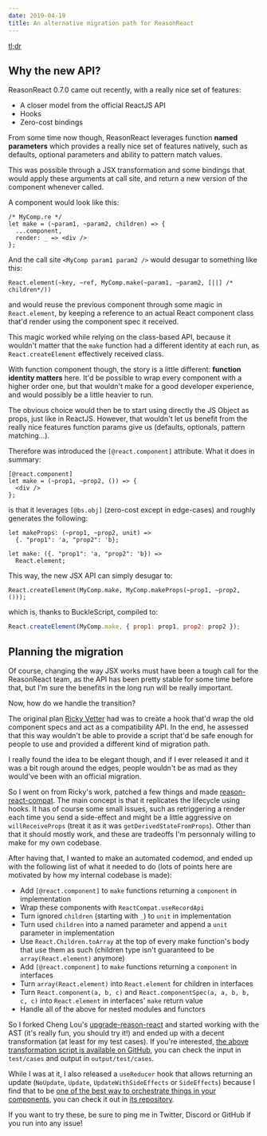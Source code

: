 ```yaml
---
date: 2019-04-19
title: An alternative migration path for ReasonReact
---
```


[tl;dr](https://github.com/bloodyowl/upgrade-reason-react-esy)

## Why the new API?

ReasonReact 0.7.0 came out recently, with a really nice set of features:

- A closer model from the official ReactJS API
- Hooks
- Zero-cost bindings

From some time now though, ReasonReact leverages function **named parameters** which provides a really nice set of features natively, such as defaults, optional parameters and ability to pattern match values.

This was possible through a JSX transformation and some bindings that would apply these arguments at call site, and return a new version of the component whenever called.

A component would look like this:

```reason
/* MyComp.re */
let make = (~param1, ~param2, children) => {
  ...component,
  render: _ => <div />
};
```

And the call site `<MyComp param1 param2 />` would desugar to something like this:

```reason
React.element(~key, ~ref, MyComp.make(~param1, ~param2, [||] /* children*/))
```

and would reuse the previous component through some magic in `React.element`, by keeping a reference to an actual React component class that'd render using the component spec it received.

This magic worked while relying on the class-based API, because it wouldn't matter that the `make` function had a different identity at each run, as `React.createElement` effectively received class.

With function component though, the story is a little different: **function identity matters** here. It'd be possible to wrap every component with a higher order one, but that wouldn't make for a good developer experience, and would possibly be a little heavier to run.

The obvious choice would then be to start using directly the JS Object as props, just like in ReactJS. However, that wouldn't let us benefit from the really nice features function params give us (defaults, optionals, pattern matching…).

Therefore was introduced the `[@react.component]` attribute. What it does in summary:

```reason
[@react.component]
let make = (~prop1, ~prop2, ()) => {
  <div />
};
```

is that it leverages `[@bs.obj]` (zero-cost except in edge-cases) and roughly generates the following:

```reason
let makeProps: (~prop1, ~prop2, unit) =>
  {. "prop1": 'a, "prop2": 'b};

let make: ({. "prop1": 'a, "prop2": 'b}) =>
  React.element;
```

This way, the new JSX API can simply desugar to:

```reason
React.createElement(MyComp.make, MyComp.makeProps(~prop1, ~prop2, ()));
```

which is, thanks to BuckleScript, compiled to:

```js
React.createElement(MyComp.make, { prop1: prop1, prop2: prop2 });
```

## Planning the migration

Of course, changing the way JSX works must have been a tough call for the ReasonReact team, as the API has been pretty stable for some time before that, but I'm sure the benefits in the long run will be really important.

Now, how do we handle the transition?

The original plan [Ricky Vetter](https://twitter.com/rickyvetter) had was to create a hook that'd wrap the old component specs and act as a compatibility API. In the end, he assessed that this way wouldn't be able to provide a script that'd be safe enough for people to use and provided a different kind of migration path.

I really found the idea to be elegant though, and if I ever released it and it was a bit rough around the edges, people wouldn't be as mad as they would've been with an official migration.

So I went on from Ricky's work, patched a few things and made [reason-react-compat](https://github.com/bloodyowl/reason-react-compat). The main concept is that it replicates the lifecycle using hooks. It has of course some small issues, such as retriggering a render each time you send a side-effect and might be a little aggressive on `willReceiveProps` (treat it as it was `getDerivedStateFromProps`). Other than that it should mostly work, and these are tradeoffs I'm personnaly willing to make for my own codebase.

After having that, I wanted to make an automated codemod, and ended up with the following list of what it needed to do (lots of points here are motivated by how my internal codebase is made):

- Add `[@react.component]` to `make` functions returning a `component` in implementation
- Wrap these components with `ReactCompat.useRecordApi`
- Turn ignored `children` (starting with `_`) to `unit` in implementation
- Turn used `children` into a named parameter and append a `unit` parameter in implementation
- Use `React.Children.toArray` at the top of every make function's body that use them as such (children type isn't guaranteed to be `array(React.element)` anymore)
- Add `[@react.component]` to `make` functions returning a `component` in interfaces
- Turn `array(React.element)` into `React.element` for children in interfaces
- Turn `React.component(a, b, c)` and `React.componentSpec(a, a, b, b, c, c)` into `React.element` in interfaces' `make` return value
- Handle all of the above for nested modules and functors

So I forked Cheng Lou's [upgrade-reason-react](https://github.com/chenglou/upgrade-reason-react) and started working with the AST (it's really fun, you should try it!) and ended up with a decent transformation (at least for my test cases). If you're interested, [the above transformation script is available on GitHub](https://github.com/bloodyowl/upgrade-reason-react-esy), you can check the input in `test/cases` and output in `output/test/cases`.

While I was at it, I also released a `useReducer` hook that allows returning an update (`NoUpdate`, `Update`, `UpdateWithSideEffects` or `SideEffects`) because I find that to be [one of the best way to orchestrate things in your components](/blog/2019-01-24-orchestrating-requests-at-component-level/), you can check it out in [its repository](https://github.com/bloodyowl/reason-react-update).

If you want to try these, be sure to ping me in Twitter, Discord or GitHub if you run into any issue!
